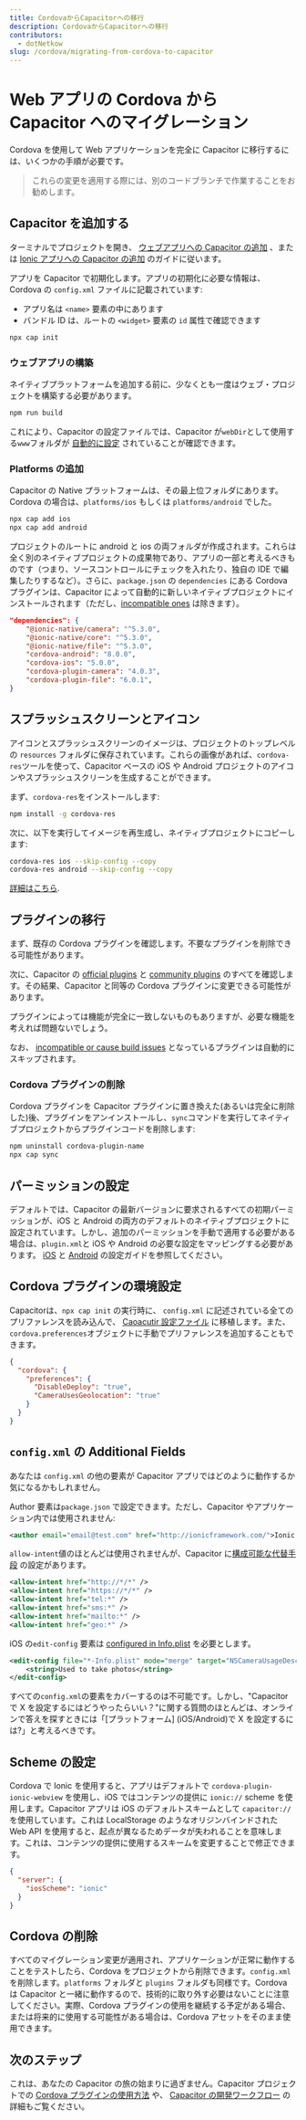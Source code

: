 ```yaml
---
title: CordovaからCapacitorへの移行
description: CordovaからCapacitorへの移行
contributors:
  - dotNetkow
slug: /cordova/migrating-from-cordova-to-capacitor
---
```


# Web アプリの Cordova から Capacitor へのマイグレーション

Cordova を使用して Web アプリケーションを完全に Capacitor に移行するには、いくつかの手順が必要です。

> これらの変更を適用する際には、別のコードブランチで作業することをお勧めします。

## Capacitor を追加する

ターミナルでプロジェクトを開き、 [ウェブアプリへの Capacitor の追加](/main/getting-started/installation.md#add-capacitor-to-your-web-app) 、または [Ionic アプリへの Capacitor の追加](/main/getting-started/with-ionic.md#installing-capacitor-to-an-existing-ionic-project) のガイドに従います。

アプリを Capacitor で初期化します。アプリの初期化に必要な情報は、Cordova の `config.xml` ファイルに記載されています:

- アプリ名は `<name>` 要素の中にあります
- バンドル ID は、ルートの `<widget>` 要素の `id` 属性で確認できます

```bash
npx cap init
```

### ウェブアプリの構築

ネイティブプラットフォームを追加する前に、少なくとも一度はウェブ・プロジェクトを構築する必要があります。

```bash
npm run build
```

これにより、Capacitor の設定ファイルでは、Capacitor が`webDir`として使用する`www`フォルダが [自動的に設定](/main/basics/configuring-your-app.md) されていることが確認できます。

### Platforms の追加

Capacitor の Native プラットフォームは、その最上位フォルダにあります。Cordova の場合は、`platforms/ios` もしくは `platforms/android` でした。

```bash
npx cap add ios
npx cap add android
```

プロジェクトのルートに android と ios の両フォルダが作成されます。これらは全く別のネイティブプロジェクトの成果物であり、アプリの一部と考えるべきものです（つまり、ソースコントロールにチェックを入れたり、独自の IDE で編集したりするなど）。さらに、`package.json` の `dependencies` にある Cordova プラグインは、Capacitor によって自動的に新しいネイティブプロジェクトにインストールされます（ただし、[incompatible ones](/plugins/cordova.md#known-incompatible-plugins) は除きます）。

```json
"dependencies": {
    "@ionic-native/camera": "^5.3.0",
    "@ionic-native/core": "^5.3.0",
    "@ionic-native/file": "^5.3.0",
    "cordova-android": "8.0.0",
    "cordova-ios": "5.0.0",
    "cordova-plugin-camera": "4.0.3",
    "cordova-plugin-file": "6.0.1",
}
```

## スプラッシュスクリーンとアイコン

アイコンとスプラッシュスクリーンのイメージは、プロジェクトのトップレベルの `resources` フォルダに保存されています。これらの画像があれば、`cordova-res`ツールを使って、Capacitor ベースの iOS や Android プロジェクトのアイコンやスプラッシュスクリーンを生成することができます。

まず、`cordova-res`をインストールします:

```bash
npm install -g cordova-res
```

次に、以下を実行してイメージを再生成し、ネイティブプロジェクトにコピーします:

```bash
cordova-res ios --skip-config --copy
cordova-res android --skip-config --copy
```

[詳細はこちら](https://github.com/ionic-team/cordova-res#capacitor).

## プラグインの移行

まず、既存の Cordova プラグインを確認します。不要なプラグインを削除できる可能性があります。

次に、Capacitor の [official plugins](/plugins/official.md) と [community plugins](/plugins/community.md) のすべてを確認します。その結果、Capacitor と同等の Cordova プラグインに変更できる可能性があります。

プラグインによっては機能が完全に一致しないものもありますが、必要な機能を考えれば問題ないでしょう。

なお、 [incompatible or cause build issues](/plugins/cordova.md#known-incompatible-plugins) となっているプラグインは自動的にスキップされます。

### Cordova プラグインの削除

Cordova プラグインを Capacitor プラグインに置き換えた(あるいは完全に削除した)後、プラグインをアンインストールし、`sync`コマンドを実行してネイティブプロジェクトからプラグインコードを削除します:

```bash
npm uninstall cordova-plugin-name
npx cap sync
```

## パーミッションの設定

デフォルトでは、Capacitor の最新バージョンに要求されるすべての初期パーミッションが、iOS と Android の両方のデフォルトのネイティブプロジェクトに設定されています。しかし、追加のパーミッションを手動で適用する必要がある場合は、`plugin.xml`と iOS や Android の必要な設定をマッピングする必要があります。 [iOS](/main/ios/configuration.md) と [Android](/main/android/configuration.md) の設定ガイドを参照してください。

## Cordova プラグインの環境設定

Capacitorは、`npx cap init` の実行時に、 `config.xml` に記述されている全てのプリファレンスを読み込んで、 [Caoacutir 設定ファイル](/main/reference/config.md) に移植します。また、`cordova.preferences`オブジェクトに手動でプリファレンスを追加することもできます。

```json
{
  "cordova": {
    "preferences": {
      "DisableDeploy": "true",
      "CameraUsesGeolocation": "true"
    }
  }
}
```

## `config.xml` の Additional Fields

あなたは `config.xml` の他の要素が Capacitor アプリではどのように動作するか気になるかもしれません。

Author 要素は`package.json` で設定できます。ただし、Capacitor やアプリケーション内では使用されません:

```xml
<author email="email@test.com" href="http://ionicframework.com/">Ionic Framework Team</author>
```

`allow-intent`値のほとんどは使用されませんが、Capacitor に[構成可能な代替手段](/main/basics/configuring-your-app.md) の設定があります。

```xml
<allow-intent href="http://*/*" />
<allow-intent href="https://*/*" />
<allow-intent href="tel:*" />
<allow-intent href="sms:*" />
<allow-intent href="mailto:*" />
<allow-intent href="geo:*" />
```

iOS の`edit-config` 要素は [configured in Info.plist](/main/ios/configuration.md) を必要とします。

```xml
<edit-config file="*-Info.plist" mode="merge" target="NSCameraUsageDescription">
    <string>Used to take photos</string>
</edit-config>
```

すべての`config.xml`の要素をカバーするのは不可能です。しかし、"Capacitor で X を設定するにはどうやったらいい？"に関する質問のほとんどは、オンラインで答えを探すときには「[プラットフォーム] (iOS/Android)で X を設定するには?」と考えるべきです。

## Scheme の設定

Cordova で Ionic を使用すると、アプリはデフォルトで `cordova-plugin-ionic-webview` を使用し、iOS ではコンテンツの提供に `ionic://` scheme を使用します。Capacitor アプリは iOS のデフォルトスキームとして `capacitor://` を使用しています。これは LocalStorage のようなオリジンバインドされた Web API を使用すると、起点が異なるためデータが失われることを意味します。これは、コンテンツの提供に使用するスキームを変更することで修正できます。

```json
{
  "server": {
    "iosScheme": "ionic"
  }
}
```

## Cordova の削除

すべてのマイグレーション変更が適用され、アプリケーションが正常に動作することをテストしたら、Cordova をプロジェクトから削除できます。`config.xml`を削除します。`platforms` フォルダと `plugins` フォルダも同様です。Cordova は Capacitor と一緒に動作するので、技術的に取り外す必要はないことに注意してください。実際、Cordova プラグインの使用を継続する予定がある場合、または将来的に使用する可能性がある場合は、Cordova アセットをそのまま使用できます。

## 次のステップ

これは、あなたの Capacitor の旅の始まりに過ぎません。Capacitor プロジェクトでの [Cordova プラグインの使用方法](/plugins/cordova.md) や、 [Capacitor の開発ワークフロー](/main/basics/workflow.md) の詳細もご覧ください。
